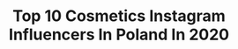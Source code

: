 ---
title: Top 10 Cosmetics Instagram Influencers In Poland In 2020
description: >-
  Find top cosmetics Instagram influencers in Poland in 2020. Most popular hashtags: #polskadziewczyna #makeup #makija #polishgirl.
platform: Instagram
profiles:
  - username: "jewska.makeup"
    fullname: >-
      Jewska | Makeup
    location: "Poland"
    followers: 2592
    engagement: 2907
    commentsToLikes: 0.111271
    avatar: "https://scontent-ams4-1.cdninstagram.com/v/t51.2885-19/s320x320/88261039_2780317812053667_8011650157927989248_n.jpg?_nc_ht=scontent-ams4-1.cdninstagram.com&_nc_ohc=ScdpJcgqVQYAX9Uhaf-&oh=b002fafc343c8de80c8519ad58bc3307&oe=5EB8406D"
    verified: false
    hashtags: "#selfietime, #polishgirl, #carnival, #colourpopgoodsport"
  - username: "_kolorowykwiat_"
    fullname: >-
      Małgorzata Kwiatkowska(Opara)
    location: "Poland"
    followers: 5652
    engagement: 1400
    commentsToLikes: 0.085690
    avatar: "https://scontent-lga3-1.cdninstagram.com/v/t51.2885-19/s320x320/84353767_235068604162550_8848484094141530112_n.jpg?_nc_ht=scontent-lga3-1.cdninstagram.com&_nc_ohc=N4cPjd8kSugAX_5dG9l&oh=a479ce14f90d6f70566777f8c13289f8&oe=5EA30233"
    verified: false
    hashtags: "#bedziedobrze, #piatekpiateczekpiatunio, #wardrobe, #tastebuds"
  - username: "adriana.kamper"
    fullname: >-
      makeup | beauty | lipswatches
    location: "Poland"
    followers: 7286
    engagement: 1224
    commentsToLikes: 0.080031
    avatar: "https://scontent-lhr8-1.cdninstagram.com/v/t51.2885-19/s320x320/80790659_575970916319489_5167185865742483456_n.jpg?_nc_ht=scontent-lhr8-1.cdninstagram.com&_nc_ohc=M9s7d9jPOfcAX-FIE4S&oh=1ff5353be2e1775d9f2bdec03bd2314e&oe=5EB9565E"
    verified: false
    hashtags: "#bookstagrampl, #lipartoftheday, #highlighter, #greenmakeup"
  - username: "paulawuczko"
    fullname: >-
      Paulina Wuczko
    location: "Poland"
    followers: 15086
    engagement: 900
    commentsToLikes: 0.074302
    avatar: "https://scontent-ams4-1.cdninstagram.com/v/t51.2885-19/s320x320/83085234_208248267017518_2476121991300513792_n.jpg?_nc_ht=scontent-ams4-1.cdninstagram.com&_nc_ohc=GjvbUs8C-VwAX_7B1AU&oh=5332fd4d47e3a2859adcb4a4846768f5&oe=5EBA89A8"
    verified: false
    hashtags: "#wygoda, #piesek, #calvinklein, #skleponline"
  - username: "carleensart"
    fullname: >-
      ⭐️ KAROLINA ŁACH MAKE-UP 🇵🇱/🇩🇪
    location: "Poland"
    followers: 13123
    engagement: 704
    commentsToLikes: 0.133443
    avatar: "https://scontent-lhr8-1.cdninstagram.com/v/t51.2885-19/s320x320/91944658_2368274039940083_2576392731584626688_n.jpg?_nc_ht=scontent-lhr8-1.cdninstagram.com&_nc_ohc=9kbslhtkJvUAX82EgxZ&oh=5dd21e5d16f4218310d5f7dbb872dd41&oe=5EB9B824"
    verified: false
    hashtags: "#internationalgiveaway, #weglamathome, #popswatch, #kokopower"
  - username: "sz_marietta_"
    fullname: >-
      🖤Marietta🖤
    location: "Poland"
    followers: 22013
    engagement: 374
    commentsToLikes: 0.059206
    avatar: "https://instagram.ftak1-1.fna.fbcdn.net/v/t51.2885-19/s320x320/83323990_947611652307182_1464295711465013248_n.jpg?_nc_ht=instagram.ftak1-1.fna.fbcdn.net&_nc_ohc=VsGrB9dVzNYAX-yqXdc&oh=1200e314cd93dff819eb9c7e1124ed95&oe=5EA1ACA6"
    verified: false
    hashtags: "#sushitime, #goodmorning, #instafood, #sweetcake"
  - username: "magdapieczonkamakeup"
    fullname: >-
      Magda Pieczonka
    location: "Poland"
    followers: 443254
    engagement: 369
    commentsToLikes: 0.023103
    avatar: "https://scontent-amt2-1.cdninstagram.com/v/t51.2885-19/s320x320/88377919_204205717460617_3449493955761143808_n.jpg?_nc_ht=scontent-amt2-1.cdninstagram.com&_nc_ohc=DUenOekVrkAAX808dti&oh=3efa7583f9adb8d8e5e02d99604a9ebf&oe=5EBB0FE5"
    verified: true
    hashtags: "#makeu, #love, #photoshoot, #wiosennymakijaz"
  - username: "corka_macgyvera"
    fullname: >-
      Ⓜ️aria Ⓜ️archlewska - Poznań
    location: "Poland"
    followers: 187899
    engagement: 286
    commentsToLikes: 0.073634
    avatar: "https://scontent-atl3-1.cdninstagram.com/v/t51.2885-19/s320x320/92968614_560582244569546_8529550096302342144_n.jpg?_nc_ht=scontent-atl3-1.cdninstagram.com&_nc_ohc=kKmt6bvRIJ0AX-16zuU&oh=7e670c11d2916c2be15d11cae0eb4ba6&oe=5EB8A067"
    verified: false
    hashtags: "#wonderwoman, #latexlife, #shortshorts, #zostajewdomu"
  - username: "ciemnooka4"
    fullname: >-
      D o m i n i k a   P i o t r 🌷
    location: "Poland"
    followers: 25370
    engagement: 300
    commentsToLikes: 0.045138
    avatar: "https://scontent-lhr8-1.cdninstagram.com/v/t51.2885-19/s320x320/81305714_522388861711323_672832998017597440_n.jpg?_nc_ht=scontent-lhr8-1.cdninstagram.com&_nc_ohc=cDeeWtt5sZ4AX-H6cqg&oh=1549b9e121ac468260b5cc9fbd299c55&oe=5EBA83CF"
    verified: false
    hashtags: "#twojstyl, #polskablogerka, #glow, #styles"
  - username: "olimpeya_mua"
    fullname: >-
      Olimpia
    location: "Poland"
    followers: 5747
    engagement: 1425
    commentsToLikes: 0.108348
    avatar: "https://scontent-lhr8-1.cdninstagram.com/v/t51.2885-19/s320x320/75299406_463145814554325_8061031999680282624_n.jpg?_nc_ht=scontent-lhr8-1.cdninstagram.com&_nc_ohc=cC7MYiuJyi0AX-nK_5f&oh=de6f29540d545502495810eb091008b1&oe=5EBBC736"
    verified: false
    hashtags: "#vitamin, #bodybuildinglifestyle, #prezenty, #handcream"
---